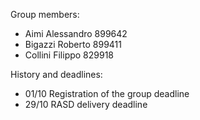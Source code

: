 Group members:
- Aimi Alessandro 899642
- Bigazzi Roberto 899411
- Collini Filippo 829918

History and deadlines:
- 01/10 Registration of the group deadline
- 29/10 RASD delivery deadline